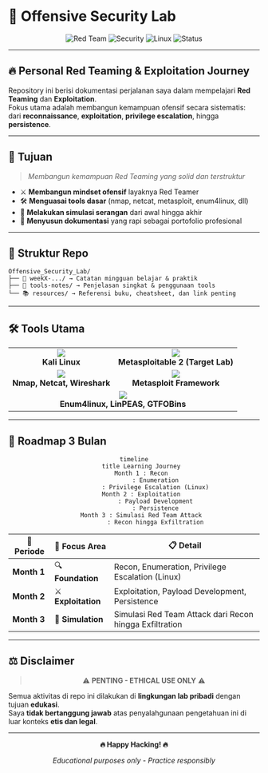 # 🚩 Offensive Security Lab

<div align="center">

![Red Team](https://img.shields.io/badge/Red%20Team-Pentesting-red?style=for-the-badge&logo=kalilinux&logoColor=white)
![Security](https://img.shields.io/badge/Security-Research-blue?style=for-the-badge&logo=security&logoColor=white)
![Linux](https://img.shields.io/badge/Kali-Linux-557C94?style=for-the-badge&logo=kalilinux&logoColor=white)
![Status](https://img.shields.io/badge/Status-Learning-green?style=for-the-badge)

</div>

---

## 🔥 Personal Red Teaming & Exploitation Journey

Repository ini berisi dokumentasi perjalanan saya dalam mempelajari **Red Teaming** dan **Exploitation**.  
Fokus utama adalah membangun kemampuan ofensif secara sistematis: dari **reconnaissance**, **exploitation**, **privilege escalation**, hingga **persistence**.

---

## 🎯 Tujuan

> *Membangun kemampuan Red Teaming yang solid dan terstruktur*

- ⚔️ **Membangun mindset ofensif** layaknya Red Teamer
- 🛠️ **Menguasai tools dasar** (nmap, netcat, metasploit, enum4linux, dll)
- 🎪 **Melakukan simulasi serangan** dari awal hingga akhir
- 📝 **Menyusun dokumentasi** yang rapi sebagai portofolio profesional

---

## 📂 Struktur Repo

```
Offensive_Security_Lab/
├── 📅 weekX-.../ → Catatan mingguan belajar & praktik
├── 🔧 tools-notes/ → Penjelasan singkat & penggunaan tools
└── 📚 resources/ → Referensi buku, cheatsheet, dan link penting
```

---

## 🛠️ Tools Utama

<table>
<tr>
<td align="center">
<img src="https://img.shields.io/badge/Kali-Linux-557C94?style=for-the-badge&logo=kalilinux&logoColor=white"/><br/>
<b>Kali Linux</b>
</td>
<td align="center">
<img src="https://img.shields.io/badge/Metasploitable-2-red?style=for-the-badge"/><br/>
<b>Metasploitable 2 (Target Lab)</b>
</td>
</tr>
<tr>
<td align="center">
<img src="https://img.shields.io/badge/Network-Tools-blue?style=for-the-badge"/><br/>
<b>Nmap, Netcat, Wireshark</b>
</td>
<td align="center">
<img src="https://img.shields.io/badge/Metasploit-Framework-darkred?style=for-the-badge"/><br/>
<b>Metasploit Framework</b>
</td>
</tr>
<tr>
<td align="center" colspan="2">
<img src="https://img.shields.io/badge/Enumeration-Tools-orange?style=for-the-badge"/><br/>
<b>Enum4linux, LinPEAS, GTFOBins</b>
</td>
</tr>
</table>

---

## 🚀 Roadmap 3 Bulan

<div align="center">

```mermaid
timeline
    title Learning Journey
    Month 1 : Recon
            : Enumeration
            : Privilege Escalation (Linux)
    Month 2 : Exploitation
            : Payload Development
            : Persistence
    Month 3 : Simulasi Red Team Attack
            : Recon hingga Exfiltration
```

</div>

| 📅 **Periode** | 🎯 **Focus Area** | 📋 **Detail** |
|---|---|---|
| **Month 1** | 🔍 **Foundation** | Recon, Enumeration, Privilege Escalation (Linux) |
| **Month 2** | ⚔️ **Exploitation** | Exploitation, Payload Development, Persistence |
| **Month 3** | 🎪 **Simulation** | Simulasi Red Team Attack dari Recon hingga Exfiltration |

---

## ⚖️ Disclaimer

<div align="center">

> ⚠️ **PENTING - ETHICAL USE ONLY** ⚠️

</div>

Semua aktivitas di repo ini dilakukan di **lingkungan lab pribadi** dengan tujuan **edukasi**.  
Saya **tidak bertanggung jawab** atas penyalahgunaan pengetahuan ini di luar konteks **etis dan legal**.

---

<div align="center">

**🔥 Happy Hacking! 🔥**

*Educational purposes only - Practice responsibly*

</div>
